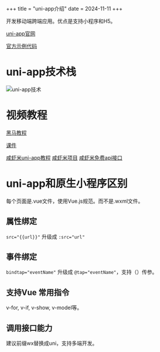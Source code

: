 +++
title = "uni-app介绍"
date = 2024-11-11
+++

开发移动端跨端应用。优点是支持小程序和H5。

[uni-app官网](https://zh.uniapp.dcloud.io/resource.html)

[官方示例代码](https://github.com/dcloudio/hello-uniapp)

# uni-app技术栈
![uni-app技术](https://linxz-aliyun.oss-cn-shenzhen.aliyuncs.com/images/202411111713411.png)

# 视频教程
[黑马教程](https://www.bilibili.com/video/BV1Bp4y1379L?vd_source=52e547e5d9000389c9906e8cf67193c7)

[课件](https://github.com/shuhongfan/vue-rabbit)

[咸虾米uni-app教程](https://www.bilibili.com/video/BV1Yg4y127Fp?t=102.1)
[咸虾米项目](https://gitee.com/qingnian8/univue3)
[咸虾米免费api接口](https://api.qingnian8.com/apis/)

# uni-app和原生小程序区别

每个页面是.vue文件，使用Vue.js规范。而不是.wxml文件。

## 属性绑定

`src="{{url}}"` 升级成 `:src="url"`

## 事件绑定

`bindtap="eventName"` 升级成 `@tap="eventName"`，支持（）传参。

## 支持Vue 常用指令

v-for, v-if, v-show, v-model等。

## 调用接口能力

建议前缀wx替换成uni，支持多端开发。
